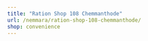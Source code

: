```yaml
---
title: "Ration Shop 108 Chemmanthode"
url: /nemmara/ration-shop-108-chemmanthode/
shop: convenience
---
```

